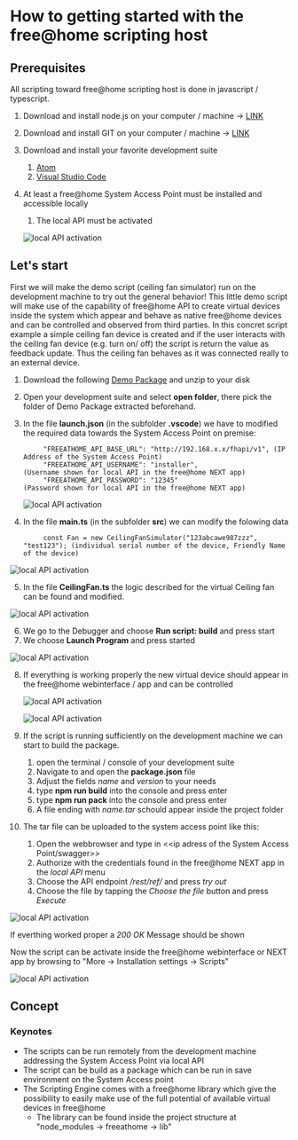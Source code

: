 # How to getting started with the free@home scripting host

## Prerequisites

All scripting toward free@home scripting host is done in javascript / typescript.

1. Download and install node.js on your computer / machine -> [LINK](https://nodejs.org/en/download/)
2. Download and install GIT on your computer / machine -> [LINK](https://github.com/git-guides/install-git)
3. Download and install your favorite development suite

    1. [Atom](https://atom.io)
    2. [Visual Studio Code](https://code.visualstudio.com/download)
4. At least a free@home System Access Point must be installed and accessible locally
    1. The local API must be activated

    ![local API activation](localapi_1.png)

## Let's start

First we will make the demo script (ceiling fan simulator) run on the development machine to try out the general behavior! This little demo script will make use of the capability of free@home API to create virtual devices inside the system which appear and behave as native free@home devices and can be controlled and observed from third parties. In this concret script example a simple ceiling fan device is created and if the user interacts with the ceiling fan device (e.g. turn on/ off) the script is return the value as feedback update. Thus the ceiling fan behaves as it was connected really to an external device.

1. Download the following [Demo Package](https://abb-my.sharepoint.com/:u:/p/jan_p_schaefer_de/EYekvaVmrKtPp-pQqeLkYg8B-6p2yyAHkmPtBuNOjYnHsQ?e=RFud9Q) and unzip to your disk
2. Open your development suite and select **open folder**, there pick the folder of Demo Package extracted beforehand.
3. In the file **launch.json** (in the subfolder **.vscode**) we have to modified the required data towards the System Access Point on premise:





            "FREEATHOME_API_BASE_URL": "http://192.168.x.x/fhapi/v1", (IP Address of the System Access Point)
            "FREEATHOME_API_USERNAME": "installer",                   (Username shown for local API in the free@home NEXT app)
            "FREEATHOME_API_PASSWORD": "12345"                        (Password shown for local API in the free@home NEXT app)





   ![local API activation](localapi_2.png)

4. In the file **main.ts** (in the subfolder **src**) we can modify the folowing data




            const Fan = new CeilingFanSimulator("123abcawe987zzz", "test123"); (individual serial number of the device, Friendly Name of the device)

  ![local API activation](main.png)

5. In the file **CeilingFan.ts** the logic described for the virtual Ceiling fan can be found and modified.

 ![local API activation](ceilingfan.png)

6. We go to the Debugger and choose **Run script: build** and press start
7. We choose **Launch Program** and press started

  ![local API activation](run.png)

8. If everything is working properly the new virtual device should appear in the free@home webinterface / app and can be controlled

    ![local API activation](webinterface1.png)

    ![local API activation](webinterface2.png)

9. If the script is running sufficiently on the development machine we can start to build the package.
    1. open the terminal / console of your development suite
    2. Navigate to and open the **package.json** file
    3. Adjust the fields *name* and *version* to your needs
    4. type **npm run build** into the console and press enter
    5. type **npm run pack** into the console and press enter
    6. A file ending with *name.tar* schould appear inside the project folder

10. The tar file can be uploaded to the system access point like this:
    1. Open the webbrowser and type in <<ip adress of the System Access Point/swagger>>
    2. Authorize with the credentials found in the free@home NEXT app in the *local API* menu
    3. Choose the API endpoint */rest/ref/* and press *try out*
    4. Choose the file by tapping the *Choose the file* button and press *Execute*

![local API activation](swagger1.png)


If everthing worked proper a *200 OK* Message should be shown

Now the script can be activate inside the free@home webinterface or NEXT app by browsing to "More -> Installation settings -> Scripts"

![local API activation](runscript.png)

## Concept

### Keynotes

* The scripts can be run remotely from the development machine addressing the System Access Point via local API
* The script can be build as a package which can be run in save environment on the System Access point
* The Scripting Engine comes with a free@home library which give the possibility to easily make use of the full potential of available virtual devices in free@home
  * The library can be found inside the project structure at "node_modules -> freeathome -> lib"
